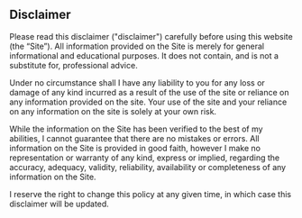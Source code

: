 ## Disclaimer

Please read this disclaimer ("disclaimer") carefully before using this website (the “Site”). All information provided on the Site is merely for general informational and educational purposes. It does not contain, and is not a substitute for, professional advice. 

Under no circumstance shall I have any liability to you for any loss or damage of any kind incurred as a result of the use of the site or reliance on any information provided on the site. Your use of the site and your reliance on any information on the site is solely at your own risk. 

While the information on the Site has been verified to the best of my abilities, I cannot guarantee that there are no mistakes or errors. All information on the Site is provided in good faith, however I make no representation or warranty of any kind, express or implied, regarding the accuracy, adequacy, validity, reliability, availability or completeness of any information on the Site.

I reserve the right to change this policy at any given time, in which case this disclaimer will be updated.
